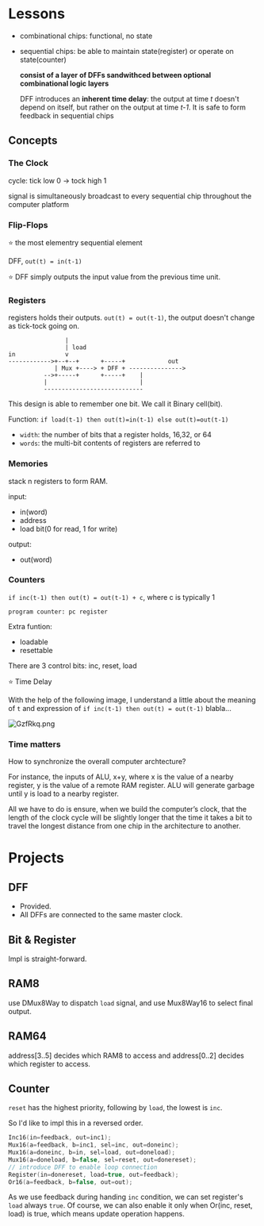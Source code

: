 # Lessons

- combinational chips: functional, no state
- sequential chips: be able to maintain state(register) or operate on state(counter) 
    
    **consist of a layer of DFFs sandwithced between optional combinational logic layers**
    
    DFF introduces an **inherent time delay**: the output at time *t* doesn't depend on itself, but rather on the output at time *t-1*. It is safe to form feedback in sequential chips



## Concepts

### The Clock

cycle: tick low 0 -> tock high 1

signal is simultaneously broadcast to every sequential chip throughout the computer platform

### Flip-Flops

⭐ the most elementry sequential element

DFF, `out(t) = in(t-1)`

⭐ DFF simply outputs the input value from the previous time unit.

### Registers

registers holds their outputs. `out(t) = out(t-1)`, the output doesn't change as tick-tock going on.

```shell
                |
                | load
in              v
------------>+--+--+      +-----+            out
             | Mux +----> + DFF + ---------------> 
          -->+-----+      +-----+    |
          |                          |
          ----------------------------
```

This design is able to remember one bit. We call it Binary cell(bit).

Function: `if load(t-1) then out(t)=in(t-1) else out(t)=out(t-1)`

- `width`: the number of bits that a register holds, 16,32, or 64
- `words`: the multi-bit contents of registers are referred to

### Memories

stack n registers to form RAM.

input:
- in(word)
- address
- load bit(0 for read, 1 for write)

output:
- out(word)

### Counters
`if inc(t-1) then out(t) = out(t-1) + c`, where c is typically 1

`program counter: pc register`

Extra funtion:

- loadable
- resettable

There are 3 control bits: inc, reset, load


⭐ Time Delay

With the help of the following image, I understand a little about the meaning of `t` and expression of `if inc(t-1) then out(t) = out(t-1)` blabla...

![GzfRkq.png](https://s1.ax1x.com/2020/04/14/GzfRkq.png)

### Time matters

How to synchronize the overall computer archtecture?

For instance, the inputs of ALU, x+y, where x is the value of a nearby register, y is the value of a remote RAM register. ALU will generate garbage until y is load to a nearby register.

All we have to do is ensure, when we build the computer’s clock, that
the length of the clock cycle will be slightly longer that the time it takes a bit to travel
the longest distance from one chip in the architecture to another. 


# Projects

## DFF

- Provided. 
- All DFFs are connected to the same master clock.

## Bit & Register

Impl is straight-forward.

## RAM8

use DMux8Way to dispatch `load` signal, and use Mux8Way16 to select final output.

## RAM64

address[3..5] decides which RAM8 to access and address[0..2] decides which register to access.

## Counter


`reset` has the highest priority, following by `load`, the lowest is `inc`.

So I'd like to impl this in a reversed order.

```c
Inc16(in=feedback, out=inc1);
Mux16(a=feedback, b=inc1, sel=inc, out=doneinc);
Mux16(a=doneinc, b=in, sel=load, out=doneload);
Mux16(a=doneload, b=false, sel=reset, out=donereset);
// introduce DFF to enable loop connection
Register(in=donereset, load=true, out=feedback);
Or16(a=feedback, b=false, out=out);
```

As we use feedback during handing `inc` condition, we can set register's `load` always `true`. Of course, we can also enable it only when Or(inc, reset, load) is true, which means update operation happens.
